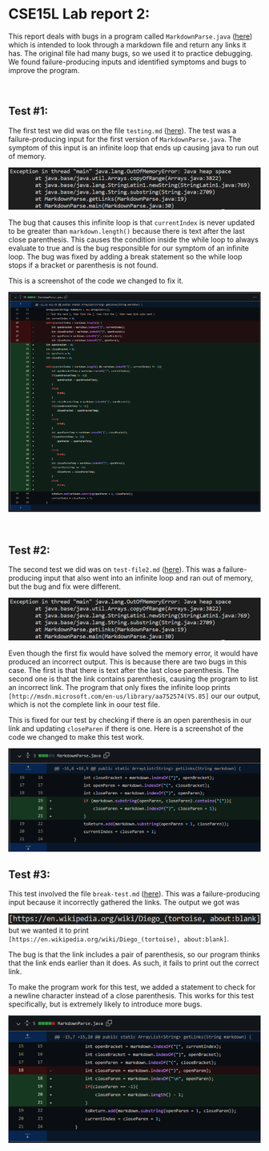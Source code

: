 # CSE15L Lab report 2:

This report deals with bugs in a program called `MarkdownParse.java` ([here](https://github.com/nidhidhamnani/markdown-parser/blob/9cc42a8f0b4f1d6eeb83bab8ba245fa8887fdd5f/MarkdownParse.java)) which is intended to look through a markdown file and return any links it has. The original file had many bugs, so we used it to practice debugging. We found failure-producing inputs and identified symptoms and bugs to improve the program.  

<br>

## Test #1:

The first test we did was on the file `testing.md` ([here](https://github.com/jexu07/markdown-parser/blob/9e89bb194e13f7e2962ecf52329de419f3c8a199/testing.md?plain=1)). The test was a failure-producing input for the first version of `MarkdownParse.java`. The symptom of this input is an infinite loop that ends up causing java to run out of memory.

![infinite loop 1](lab-report-2-resources\first-infinite-loop-error.png)

The bug that causes this infinite loop is that `currentIndex` is never updated to be greater than `markdown.length()` because there is text after the last close parenthesis. This causes the condition inside the while loop to always evaluate to true and is the bug responsible for our symptom of an infinite loop. The bug was fixed by adding a break statement so the while loop stops if a bracket or parenthesis is not found.

This is a screenshot of the code we changed to fix it.

![changedcode](lab-report-2-resources\first-code-change.png)

<br>

## Test #2:

The second test we did was on `test-file2.md` ([here](https://github.com/xicoreyes513/markdown-parser-copy/blob/a4316851b247c69e9c651aa3a8ae55d00c5817fe/test-file2.md?plain=1)). This was a failure-producing input that also went into an infinite loop and ran out of memory, but the bug and fix were different. 

![second infinite loop](lab-report-2-resources\first-infinite-loop-error.png)


Even though the first fix would have solved the memory error, it would have produced an incorrect output. This is because there are two bugs in this case. The first is that there is text after the last close parenthesis. The second one is that the link contains parenthesis, causing the program to list an incorrect link. The program that only fixes the infinite loop prints `[http://msdn.microsoft.com/en-us/library/aa752574(VS.85]` our our output, which is not the complete link in oour test file.

This is fixed for our test by checking if there is an open parenthesis in our link and updating `closeParen` if there is one. Here is a screenshot of the code we changed to make this test work.

![test 2 code change](lab-report-2-resources\second-code-change.png)


## Test #3:

This test involved the file `break-test.md` ([here](https://github.com/gabrielseventhucsd25/markdown-parser/blob/8a5ae06d9fe3b1583e25c0f7e9bdb4eabcd813d3/break-test.md?plain=1)). This was a failure-producing input because it incorrectly gathered the links. The output we got was

![third output](lab-report-2-resources\third-output.png)
but we wanted it to print `[https://en.wikipedia.org/wiki/Diego_(tortoise), about:blank]`. 

The bug is that the link includes a pair of parenthesis, so our program thinks that the link ends earlier than it does. As such, it fails to print out the correct link. 

To make the program work for this test, we added a statement to check for a newline character instead of a close parenthesis. This works for this test specifically, but is extremely likely to introduce more bugs.

![third code change](lab-report-2-resources\third-code-change.png)